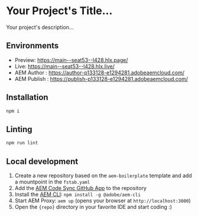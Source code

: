 # Your Project's Title...
Your project's description...

## Environments
- Preview: https://main--seat53--l428.hlx.page/
- Live: https://main--seat53--l428.hlx.live/
- AEM Author : https://author-p133128-e1294281.adobeaemcloud.com/
- AEM Publish : https://publish-p133128-e1294281.adobeaemcloud.com/

## Installation

```sh
npm i
```

## Linting

```sh
npm run lint
```

## Local development

1. Create a new repository based on the `aem-boilerplate` template and add a mountpoint in the `fstab.yaml`
1. Add the [AEM Code Sync GitHub App](https://github.com/apps/aem-code-sync) to the repository
1. Install the [AEM CLI](https://github.com/adobe/helix-cli): `npm install -g @adobe/aem-cli`
1. Start AEM Proxy: `aem up` (opens your browser at `http://localhost:3000`)
1. Open the `{repo}` directory in your favorite IDE and start coding :)
